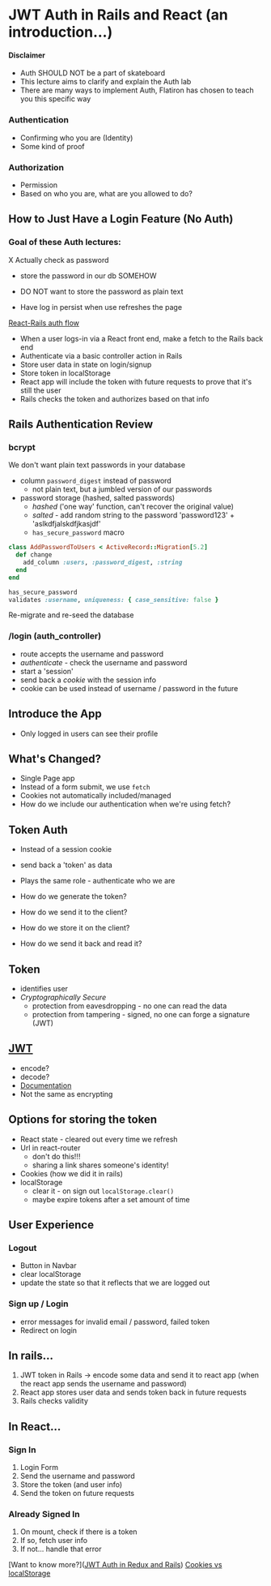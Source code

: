 # JWT Auth in Rails and React (an introduction...)

#### Disclaimer
 - Auth SHOULD NOT be a part of skateboard
 - This lecture aims to clarify and explain the Auth lab
 - There are many ways to implement Auth, Flatiron has chosen to teach you this specific way

### Authentication
- Confirming who you are (Identity)
- Some kind of proof

### Authorization
- Permission
- Based on who you are, what are you allowed to do?

## How to Just Have a Login Feature (No Auth)


### Goal of these Auth lectures:
X Actually check as password
  - store the password in our db SOMEHOW
  - DO NOT want to store the password as plain text

- Have log in persist when use refreshes the page


[React-Rails auth flow](goo.gl/wamL2x)
- When a user logs-in via a React front end, make a fetch to the Rails back end
- Authenticate via a basic controller action in Rails
- Store user data in state on login/signup
- Store token in localStorage
- React app will include the token with future requests to prove that it's still the user
- Rails checks the token and authorizes based on that info




## Rails Authentication Review

### bcrypt
We don't want plain text passwords in your database
- column `password_digest` instead of password
  - not plain text, but a jumbled version of our passwords
- password storage (hashed, salted passwords)
  - _hashed_ ('one way' function, can't recover the original value)
  - _salted_ - add random string to the password 'password123' + 'aslkdfjalskdfjkasjdf'
  - `has_secure_password` macro

```rb
class AddPasswordToUsers < ActiveRecord::Migration[5.2]
  def change
    add_column :users, :password_digest, :string
  end
end
```

```rb
has_secure_password
validates :username, uniqueness: { case_sensitive: false }
```

Re-migrate and re-seed the database

### /login (auth_controller)
- route accepts the username and password
- _authenticate_ - check the username and password
- start a 'session'
- send back a _cookie_ with the session info
- cookie can be used instead of username / password in the future


## Introduce the App
- Only logged in users can see their profile

## What's Changed?
- Single Page app
- Instead of a form submit, we use `fetch`
- Cookies not automatically included/managed
- How do we include our authentication when we're using fetch?

## Token Auth
- Instead of a session cookie
- send back a 'token' as data
- Plays the same role - authenticate who we are

- How do we generate the token?
- How do we send it to the client?
- How do we store it on the client?
- How do we send it back and read it?

## Token
- identifies user
- _Cryptographically Secure_
  - protection from eavesdropping - no one can read the data
  - protection from tampering - signed, no one can forge a signature (JWT)

## [JWT](https://jwt.io/)
 - encode?
 - decode?
 - [Documentation](https://github.com/jwt/ruby-jwt)
 - Not the same as encrypting

## Options for storing the token
  - React state - cleared out every time we refresh
  - Url in react-router
    - don't do this!!!
    - sharing a link shares someone's identity!
  - Cookies (how we did it in rails)
  - localStorage
      - clear it - on sign out `localStorage.clear()`
      - maybe expire tokens after a set amount of time


## User Experience

### Logout
- Button in Navbar
- clear localStorage
- update the state so that it reflects that we are logged out

### Sign up / Login
- error messages for invalid email / password, failed token
- Redirect on login

## In rails...
1. JWT token in Rails -> encode some data and send it to react app (when the react app sends the username and password)
2. React app stores user data and sends token back in future  requests
3. Rails checks validity

## In React...
### Sign In
1. Login Form
2. Send the username and password
3. Store the token (and user info)
4. Send the token on future requests

### Already Signed In
1. On mount, check if there is a token
2. If so, fetch user info
3. If not... handle that error


[Want to know more?]([JWT Auth in Redux and Rails](https://github.com/learn-co-curriculum/jwt-auth-rails))
[Cookies vs localStorage](https://stormpath.com/blog/where-to-store-your-jwts-cookies-vs-html5-web-storage)
